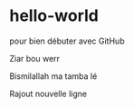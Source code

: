 # hello-world
pour bien débuter avec GitHub

Ziar bou werr

Bismilallah ma tamba lé

Rajout nouvelle ligne

